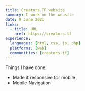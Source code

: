```yaml
---
title: Creators.TF website
summary: I work on the website
date: 9 June 2021
links:
  - title: URL
    href: https://creators.tf
experience:
  languages: [html, css, js, php]
  platforms: [web]
  communities: [creators-tf]
---
```


Things I have done:

- Made it responsive for mobile
- Mobile Navigation
